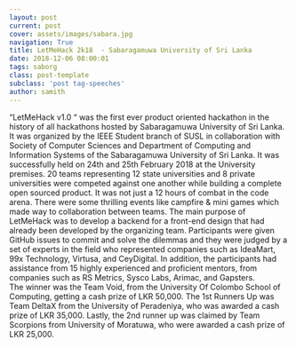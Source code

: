 ```yaml
---
layout: post
current: post
cover: assets/images/sabara.jpg
navigation: True
title: LetMeHack 2k18  - Sabaragamuwa University of Sri Lanka
date: 2018-12-06 08:00:01
tags: saborg
class: post-template
subclass: 'post tag-speeches'
author: samith
---
```


“LetMeHack  v1.0 “ was the first ever product oriented hackathon in the history of all hackathons hosted by Sabaragamuwa University of Sri Lanka. It was organized by the IEEE Student branch of SUSL in collaboration with Society of Computer Sciences and Department of Computing and Information Systems of the Sabaragamuwa University of Sri Lanka. It was successfully held on 24th and 25th February 2018 at the University premises.
20 teams representing 12 state universities and 8 private universities were competed against one another while building a complete open sourced product. It was not just a 12 hours of combat in the code arena. There were some thrilling events like campfire & mini games which made way to collaboration between teams.
 The main purpose of LetMeHack was to develop a backend for a front-end design that had already been developed by the organizing team. Participants were given GitHub issues to commit and solve the dilemmas and they were judged by a set of experts in the field who represented companies such as IdeaMart, 99x Technology, Virtusa, and CeyDigital. In addition, the participants had assistance from 15 highly experienced and proficient mentors, from companies such as RS Metrics, Sysco Labs, Arimac, and Gapsters.  
The winner was the Team Void, from the University Of Colombo School of Computing, getting a cash prize of LKR 50,000. The 1st Runners Up was Team DeltaX from the University of Peradeniya, who was awarded a cash prize of LKR 35,000. Lastly, the 2nd runner up was claimed by Team Scorpions from University of Moratuwa, who were awarded a cash prize of LKR 25,000.
